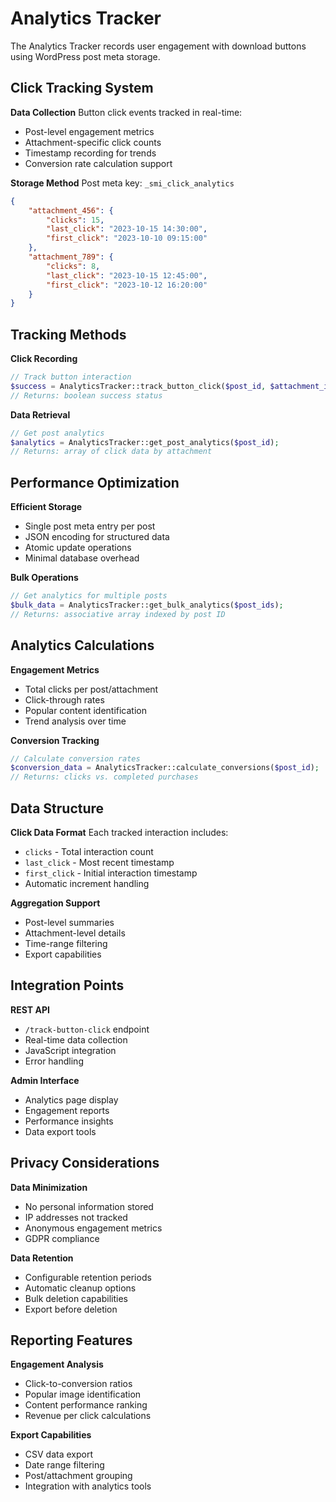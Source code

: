 # Analytics Tracker

The Analytics Tracker records user engagement with download buttons using WordPress post meta storage.

## Click Tracking System

**Data Collection**
Button click events tracked in real-time:
- Post-level engagement metrics
- Attachment-specific click counts
- Timestamp recording for trends
- Conversion rate calculation support

**Storage Method**
Post meta key: `_smi_click_analytics`
```json
{
    "attachment_456": {
        "clicks": 15,
        "last_click": "2023-10-15 14:30:00",
        "first_click": "2023-10-10 09:15:00"
    },
    "attachment_789": {
        "clicks": 8,
        "last_click": "2023-10-15 12:45:00",
        "first_click": "2023-10-12 16:20:00"
    }
}
```

## Tracking Methods

**Click Recording**
```php
// Track button interaction
$success = AnalyticsTracker::track_button_click($post_id, $attachment_id);
// Returns: boolean success status
```

**Data Retrieval**
```php
// Get post analytics
$analytics = AnalyticsTracker::get_post_analytics($post_id);
// Returns: array of click data by attachment
```

## Performance Optimization

**Efficient Storage**
- Single post meta entry per post
- JSON encoding for structured data
- Atomic update operations
- Minimal database overhead

**Bulk Operations**
```php
// Get analytics for multiple posts
$bulk_data = AnalyticsTracker::get_bulk_analytics($post_ids);
// Returns: associative array indexed by post ID
```

## Analytics Calculations

**Engagement Metrics**
- Total clicks per post/attachment
- Click-through rates
- Popular content identification
- Trend analysis over time

**Conversion Tracking**
```php
// Calculate conversion rates
$conversion_data = AnalyticsTracker::calculate_conversions($post_id);
// Returns: clicks vs. completed purchases
```

## Data Structure

**Click Data Format**
Each tracked interaction includes:
- `clicks` - Total interaction count
- `last_click` - Most recent timestamp
- `first_click` - Initial interaction timestamp
- Automatic increment handling

**Aggregation Support**
- Post-level summaries
- Attachment-level details
- Time-range filtering
- Export capabilities

## Integration Points

**REST API**
- `/track-button-click` endpoint
- Real-time data collection
- JavaScript integration
- Error handling

**Admin Interface**
- Analytics page display
- Engagement reports
- Performance insights
- Data export tools

## Privacy Considerations

**Data Minimization**
- No personal information stored
- IP addresses not tracked
- Anonymous engagement metrics
- GDPR compliance

**Data Retention**
- Configurable retention periods
- Automatic cleanup options
- Bulk deletion capabilities
- Export before deletion

## Reporting Features

**Engagement Analysis**
- Click-to-conversion ratios
- Popular image identification
- Content performance ranking
- Revenue per click calculations

**Export Capabilities**
- CSV data export
- Date range filtering
- Post/attachment grouping
- Integration with analytics tools